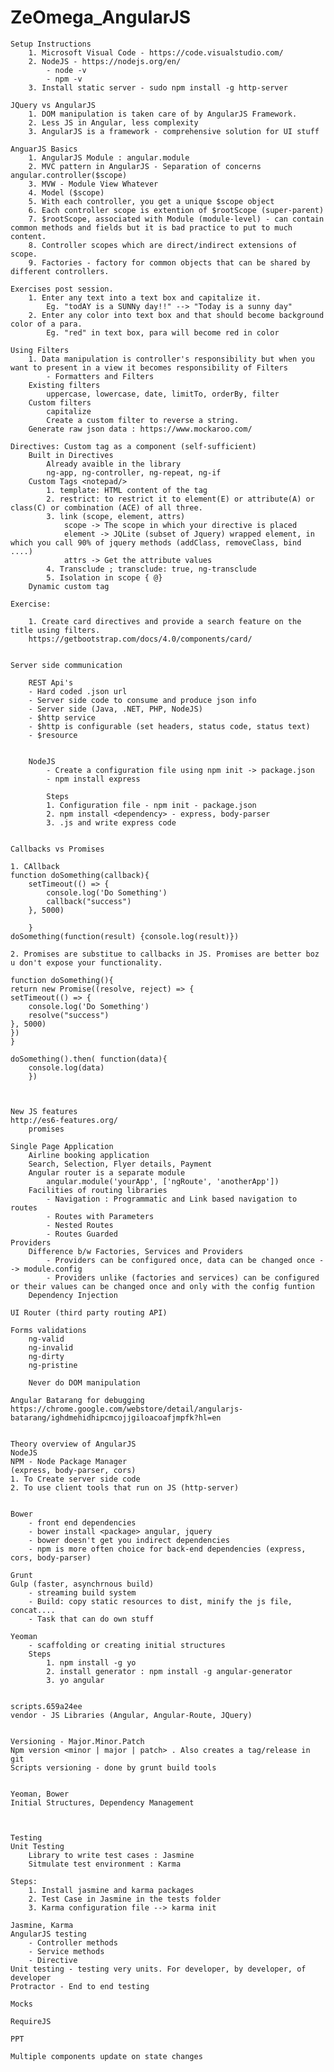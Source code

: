 # ZeOmega_AngularJS


    Setup Instructions
        1. Microsoft Visual Code - https://code.visualstudio.com/
        2. NodeJS - https://nodejs.org/en/
            - node -v
            - npm -v
        3. Install static server - sudo npm install -g http-server

    JQuery vs AngularJS
        1. DOM manipulation is taken care of by AngularJS Framework.
        2. Less JS in Angular, less complexity
        3. AngularJS is a framework - comprehensive solution for UI stuff

    AnguarJS Basics
        1. AngularJS Module : angular.module
        2. MVC pattern in AngularJS - Separation of concerns  angular.controller($scope)
        3. MVW - Module View Whatever
        4. Model ($scope)
        5. With each controller, you get a unique $scope object
        6. Each controller scope is extention of $rootScope (super-parent)
        7. $rootScope, associated with Module (module-level) - can contain common methods and fields but it is bad practice to put to much content.
        8. Controller scopes which are direct/indirect extensions of scope.
        9. Factories - factory for common objects that can be shared by different controllers.

    Exercises post session.
        1. Enter any text into a text box and capitalize it. 
            Eg. "todAY is a SUNNy day!!" --> "Today is a sunny day"
        2. Enter any color into text box and that should become background color of a para.
            Eg. "red" in text box, para will become red in color

    Using Filters 
        1. Data manipulation is controller's responsibility but when you want to present in a view it becomes responsibility of Filters
            - Formatters and Filters
        Existing filters
            uppercase, lowercase, date, limitTo, orderBy, filter
        Custom filters
            capitalize
            Create a custom filter to reverse a string.
        Generate raw json data : https://www.mockaroo.com/

    Directives: Custom tag as a component (self-sufficient)
        Built in Directives 
            Already avaible in the library
            ng-app, ng-controller, ng-repeat, ng-if
        Custom Tags <notepad/>
            1. template: HTML content of the tag
            2. restrict: to restrict it to element(E) or attribute(A) or class(C) or combination (ACE) of all three.
            3. link (scope, element, attrs)
                scope -> The scope in which your directive is placed
                element -> JQLite (subset of Jquery) wrapped element, in which you call 90% of jquery methods (addClass, removeClass, bind ....)
                attrs -> Get the attribute values
            4. Transclude ; transclude: true, ng-transclude
            5. Isolation in scope { @}
        Dynamic custom tag
    
    Exercise:
     
        1. Create card directives and provide a search feature on the title using filters.
        https://getbootstrap.com/docs/4.0/components/card/


    Server side communication

        REST Api's
        - Hard coded .json url
        - Server side code to consume and produce json info 
        - Server side (Java, .NET, PHP, NodeJS)
        - $http service
        - $http is configurable (set headers, status code, status text)
        - $resource


        NodeJS
            - Create a configuration file using npm init -> package.json
            - npm install express

            Steps
            1. Configuration file - npm init - package.json
            2. npm install <dependency> - express, body-parser
            3. .js and write express code


    Callbacks vs Promises

    1. CAllback 
    function doSomething(callback){
        setTimeout(() => {
            console.log('Do Something')
            callback("success")
        }, 5000)
            
        }
    doSomething(function(result) {console.log(result)})

    2. Promises are substitue to callbacks in JS. Promises are better boz u don't expose your functionality.

    function doSomething(){
    return new Promise((resolve, reject) => {
    setTimeout(() => {
        console.log('Do Something')
        resolve("success")
    }, 5000)
    })	
    }

    doSomething().then( function(data){
	    console.log(data)
        })



    New JS features
    http://es6-features.org/   
        promises 

    Single Page Application
        Airline booking application
        Search, Selection, Flyer details, Payment
        Angular router is a separate module
            angular.module('yourApp', ['ngRoute', 'anotherApp'])
        Facilities of routing libraries
            - Navigation : Programmatic and Link based navigation to routes
            - Routes with Parameters
            - Nested Routes
            - Routes Guarded
    Providers
        Difference b/w Factories, Services and Providers
            - Providers can be configured once, data can be changed once --> module.config
            - Providers unlike (factories and services) can be configured or their values can be changed once and only with the config funtion
        Dependency Injection

    UI Router (third party routing API)

    Forms validations  
        ng-valid
        ng-invalid
        ng-dirty
        ng-pristine

        Never do DOM manipulation

    Angular Batarang for debugging
    https://chrome.google.com/webstore/detail/angularjs-batarang/ighdmehidhipcmcojjgiloacoafjmpfk?hl=en


    Theory overview of AngularJS
    NodeJS 
    NPM - Node Package Manager
    (express, body-parser, cors)
    1. To Create server side code 
    2. To use client tools that run on JS (http-server)


    Bower
        - front end dependencies
        - bower install <package> angular, jquery
        - bower doesn't get you indirect dependencies
        - npm is more often choice for back-end dependencies (express, cors, body-parser)

    Grunt
    Gulp (faster, asynchrnous build)
        - streaming build system
        - Build: copy static resources to dist, minify the js file, concat....
        - Task that can do own stuff

    Yeoman
        - scaffolding or creating initial structures
        Steps
            1. npm install -g yo
            2. install generator : npm install -g angular-generator
            3. yo angular


    scripts.659a24ee
    vendor - JS Libraries (Angular, Angular-Route, JQuery)


    Versioning - Major.Minor.Patch
    Npm version <minor | major | patch> . Also creates a tag/release in git
    Scripts versioning - done by grunt build tools


    Yeoman, Bower
    Initial Structures, Dependency Management



    Testing
    Unit Testing
        Library to write test cases : Jasmine
        Sitmulate test environment : Karma

    Steps:
        1. Install jasmine and karma packages
        2. Test Case in Jasmine in the tests folder
        3. Karma configuration file --> karma init
        
    Jasmine, Karma
    AngularJS testing
        - Controller methods
        - Service methods
        - Directive
    Unit testing - testing very units. For developer, by developer, of developer 
    Protractor - End to end testing
    
    Mocks
    
    RequireJS

    PPT

    Multiple components update on state changes



